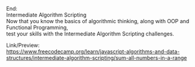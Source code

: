 End:</br>
Intermediate Algorithm Scripting</br>
Now that you know the basics of algorithmic thinking, along with OOP and Functional Programming,</br>
test your skills with the Intermediate Algorithm Scripting challenges.</br>

Link/Preview:</br>
https://www.freecodecamp.org/learn/javascript-algorithms-and-data-structures/intermediate-algorithm-scripting/sum-all-numbers-in-a-range
